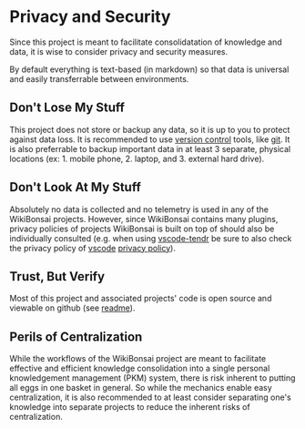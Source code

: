 # Privacy and Security

Since this project is meant to facilitate consolidatation of knowledge and data, it is wise to consider privacy and security measures.

By default everything is text-based (in markdown) so that data is universal and easily transferrable between environments.

## Don't Lose My Stuff

This project does not store or backup any data, so it is up to you to protect against data loss. It is recommended to use [version control][wiki-vrsn-ctrl] tools, like [git][git]. It is also preferrable to backup important data in at least 3 separate, physical locations (ex: 1. mobile phone, 2. laptop, and 3. external hard drive).

## Don't Look At My Stuff

Absolutely no data is collected and no telemetry is used in any of the WikiBonsai projects. However, since WikiBonsai contains many plugins, privacy policies of projects WikiBonsai is built on top of should also be individually consulted (e.g. when using [vscode-tendr][wibomd-repo-vscode-tendr] be sure to also check the privacy policy of [vscode][vscode] [privacy policy][vscode-privacy]).

## Trust, But Verify

Most of this project and associated projects' code is open source and viewable on github (see [readme][wiki-doc-readme]).

## Perils of Centralization

While the workflows of the WikiBonsai project are meant to facilitate effective and efficient knowledge consolidation into a single personal knowledgement management (PKM) system, there is risk inherent to putting all eggs in one basket in general. So while the mechanics enable easy centralization, it is also recommended to at least consider separating one's knowledge into separate projects to reduce the inherent risks of centralization.


[git]: <https://git-scm.com/book/en/v2/Getting-Started-What-is-Git%3F>
[vscode]: <https://github.com/microsoft/vscode>
[vscode-privacy]: <https://privacy.microsoft.com/en-us/privacystatement>
[wiki-vrsn-ctrl]: <https://en.wikipedia.org/wiki/Version_control>

[wiki-doc-readme]: <https://github.com/wikibonsai/wikibonsai/tree/main/docs/README.md>
[wibomd-repo-vscode-tendr]: <https://github.com/wikibonsai/vscode-tendr>
